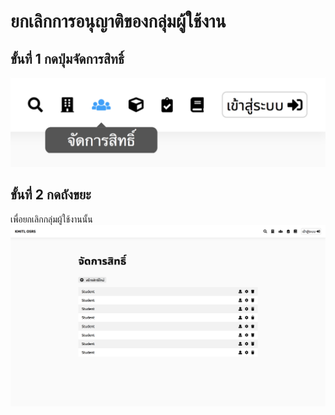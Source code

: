 # ยกเลิกการอนุญาติของกลุ่มผู้ใช้งาน

## ขั้นที่ 1 กดปุ่มจัดการสิทธิ์
![](../../img/navigation-bar/permission-button.png)

## ขั้นที่ 2 กดถังขยะ 
เพื่อยกเลิกกลุ่มผู้ใช้งานนั้น
![](../../img/manage-role-permission/overall.png)
